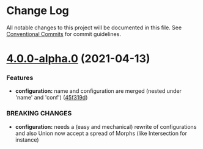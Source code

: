 # Change Log

All notable changes to this project will be documented in this file.
See [Conventional Commits](https://conventionalcommits.org) for commit guidelines.

# [4.0.0-alpha.0](https://github.com/sledorze/morphic-ts/compare/@morphic-ts/json-schema-interpreters@3.0.0...@morphic-ts/json-schema-interpreters@4.0.0-alpha.0) (2021-04-13)


### Features

* **configuration:** name and configuration are merged (nested under 'name' and 'conf') ([45f319d](https://github.com/sledorze/morphic-ts/commit/45f319d536905ab1a4f22f78b6fd032ce6f4830f))


### BREAKING CHANGES

* **configuration:** needs a (easy and mechanical) rewrite of configurations and also Union now accept a
spread of Morphs (like Intersection for instance)

